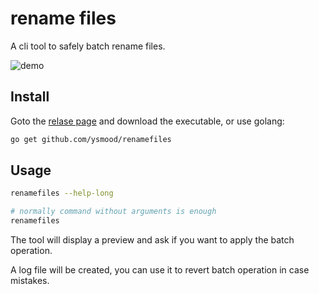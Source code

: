 # rename files

A cli tool to safely batch rename files.

![demo](./doc/demo.gif)

## Install

Goto the [relase page](https://github.com/ysmood/renamefiles/releases) and download the executable, or use golang:

```bash
go get github.com/ysmood/renamefiles
```

## Usage

```bash
renamefiles --help-long

# normally command without arguments is enough
renamefiles
```

The tool will display a preview and ask if you want to apply the batch operation.

A log file will be created, you can use it to revert batch operation in case mistakes.
